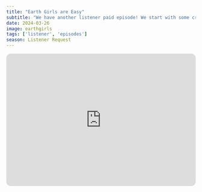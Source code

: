 ```yaml
---
title: "Earth Girls are Easy"
subtitle: "We have another listener paid episode! We start with some credit card talk, because why not? Joe is a big Geena Davis guy and we wonder where she went. Also, should this movie be rated PG? Finally, we talk about valley girls."
date: 2024-03-26
image: earthgirls
tags: ['listener', 'episodes']
season: Listener Request
---
```

<iframe style="border-radius:12px" src="https://open.spotify.com/embed/episode/1NgbruSIHEszMyeOYxkg21?utm_source=generator" width="100%" height="352" frameBorder="0" allowfullscreen="" allow="autoplay; clipboard-write; encrypted-media; fullscreen; picture-in-picture" loading="lazy"></iframe>